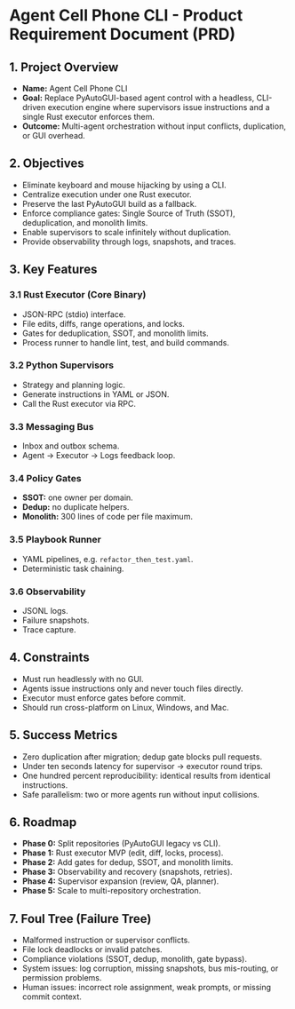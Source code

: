 # Agent Cell Phone CLI - Product Requirement Document (PRD)

## 1. Project Overview
- **Name:** Agent Cell Phone CLI
- **Goal:** Replace PyAutoGUI-based agent control with a headless, CLI-driven execution engine where supervisors issue instructions and a single Rust executor enforces them.
- **Outcome:** Multi-agent orchestration without input conflicts, duplication, or GUI overhead.

## 2. Objectives
- Eliminate keyboard and mouse hijacking by using a CLI.
- Centralize execution under one Rust executor.
- Preserve the last PyAutoGUI build as a fallback.
- Enforce compliance gates: Single Source of Truth (SSOT), deduplication, and monolith limits.
- Enable supervisors to scale infinitely without duplication.
- Provide observability through logs, snapshots, and traces.

## 3. Key Features
### 3.1 Rust Executor (Core Binary)
- JSON-RPC (stdio) interface.
- File edits, diffs, range operations, and locks.
- Gates for deduplication, SSOT, and monolith limits.
- Process runner to handle lint, test, and build commands.

### 3.2 Python Supervisors
- Strategy and planning logic.
- Generate instructions in YAML or JSON.
- Call the Rust executor via RPC.

### 3.3 Messaging Bus
- Inbox and outbox schema.
- Agent → Executor → Logs feedback loop.

### 3.4 Policy Gates
- **SSOT:** one owner per domain.
- **Dedup:** no duplicate helpers.
- **Monolith:** 300 lines of code per file maximum.

### 3.5 Playbook Runner
- YAML pipelines, e.g. `refactor_then_test.yaml`.
- Deterministic task chaining.

### 3.6 Observability
- JSONL logs.
- Failure snapshots.
- Trace capture.

## 4. Constraints
- Must run headlessly with no GUI.
- Agents issue instructions only and never touch files directly.
- Executor must enforce gates before commit.
- Should run cross-platform on Linux, Windows, and Mac.

## 5. Success Metrics
- Zero duplication after migration; dedup gate blocks pull requests.
- Under ten seconds latency for supervisor → executor round trips.
- One hundred percent reproducibility: identical results from identical instructions.
- Safe parallelism: two or more agents run without input collisions.

## 6. Roadmap
- **Phase 0:** Split repositories (PyAutoGUI legacy vs CLI).
- **Phase 1:** Rust executor MVP (edit, diff, locks, process).
- **Phase 2:** Add gates for dedup, SSOT, and monolith limits.
- **Phase 3:** Observability and recovery (snapshots, retries).
- **Phase 4:** Supervisor expansion (review, QA, planner).
- **Phase 5:** Scale to multi-repository orchestration.

## 7. Foul Tree (Failure Tree)
- Malformed instruction or supervisor conflicts.
- File lock deadlocks or invalid patches.
- Compliance violations (SSOT, dedup, monolith, gate bypass).
- System issues: log corruption, missing snapshots, bus mis-routing, or permission problems.
- Human issues: incorrect role assignment, weak prompts, or missing commit context.

